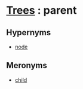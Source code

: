 # [Trees][1] : parent

## Hypernyms

  - [node](node.md)

## Meronyms

  - [child](child.md)

[1]: README.md
